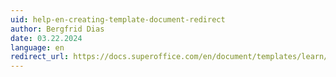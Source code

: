 ```yaml
---
uid: help-en-creating-template-document-redirect
author: Bergfrid Dias
date: 03.22.2024
language: en
redirect_url: https://docs.superoffice.com/en/document/templates/learn/create.html
---
```

